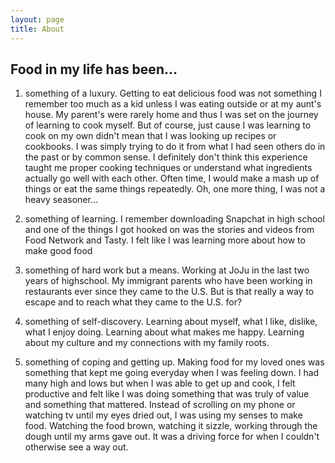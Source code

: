 ```yaml
---
layout: page
title: About
---
```


## Food in my life has been...

1. something of a luxury. Getting to eat delicious food was not something I remember too much as a kid unless I was eating outside or at my aunt's house. My parent's were rarely home and thus I was set on the journey of learning to cook myself. But of course, just cause I was learning to cook on my own didn't mean that I was looking up recipes or cookbooks. I was simply trying to do it from what I had seen others do in the past or by common sense. I definitely don't think this experience taught me proper cooking techniques or understand what ingredients actually go well with each other. Often time, I would make a mash up of things or eat the same things repeatedly. Oh, one more thing, I was not a heavy seasoner...

2. something of learning. I remember downloading Snapchat in high school and one of the things I got hooked on was the stories and videos from Food Network and Tasty. I felt like I was learning more about how to make good food 

3. something of hard work but a means. Working at JoJu in the last two years of highschool. My immigrant parents who have been working in restaurants ever since they came to the U.S. But is that really a way to escape and to reach what they came to the U.S. for? 

4. something of self-discovery. Learning about myself, what I like, dislike, what I enjoy doing. Learning about what makes me happy. Learning about my culture and my connections with my family roots. 

5. something of coping and getting up. Making food for my loved ones was something that kept me going everyday when I was feeling down. I had many high and lows but when I was able to get up and cook, I felt productive and felt like I was doing something that was truly of value and something that mattered. Instead of scrolling on my phone or watching tv until my eyes dried out, I was using my senses to make food. Watching the food brown, watching it sizzle, working through the dough until my arms gave out. It was a driving force for when I couldn't otherwise see a way out. 



